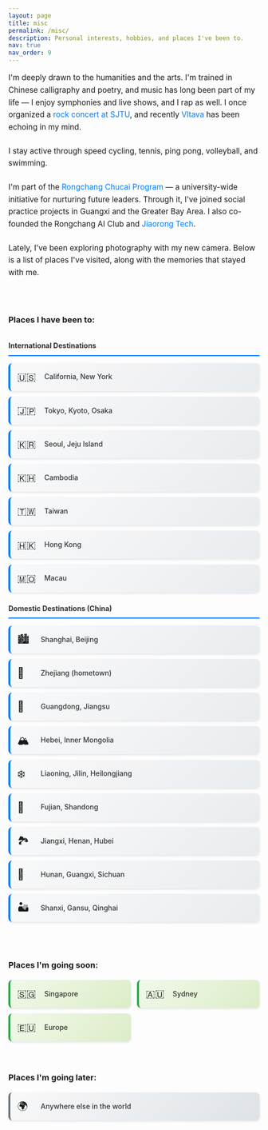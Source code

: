 ```yaml
---
layout: page
title: misc
permalink: /misc/
description: Personal interests, hobbies, and places I've been to.
nav: true
nav_order: 9
---
```


<div class="misc-content">

<p>I'm deeply drawn to the humanities and the arts. I'm trained in Chinese calligraphy and poetry, and music has long been part of my life — I enjoy symphonies and live shows, and I rap as well. I once organized a <a href="#" onclick="openImageModal('rock-concert-image')" style="text-decoration: none; color: #007bff; cursor: pointer;">rock concert at SJTU</a>, and recently <a href="https://www.youtube.com/watch?v=3G4NKzmfC-Q" target="_blank" style="text-decoration: none; color: #007bff;">Vltava</a> has been echoing in my mind.</p>

<p>I stay active through speed cycling, tennis, ping pong, volleyball, and swimming.</p>

<p>I'm part of the <a href="#" target="_blank" style="text-decoration: none; color: #007bff;">Rongchang Chucai Program</a> — a university-wide initiative for nurturing future leaders. Through it, I've joined social practice projects in Guangxi and the Greater Bay Area. I also co-founded the Rongchang AI Club and <a href="#" target="_blank" style="text-decoration: none; color: #007bff;">Jiaorong Tech</a>.</p>

<p>Lately, I've been exploring photography with my new camera. Below is a list of places I've visited, along with the memories that stayed with me.</p>

<br>

<h3>Places I have been to:</h3>

<div class="travel-section">
  <h4>International Destinations</h4>
  <div class="destinations-grid">
    <div class="destination-item">
      <div class="destination-flag">🇺🇸</div>
      <span>California, New York</span>
    </div>
    <div class="destination-item">
      <div class="destination-flag">🇯🇵</div>
      <span>Tokyo, Kyoto, Osaka</span>
    </div>
    <div class="destination-item">
      <div class="destination-flag">🇰🇷</div>
      <span>Seoul, Jeju Island</span>
    </div>
    <div class="destination-item">
      <div class="destination-flag">🇰🇭</div>
      <span>Cambodia</span>
    </div>
    <div class="destination-item">
      <div class="destination-flag">🇹🇼</div>
      <span>Taiwan</span>
    </div>
    <div class="destination-item">
      <div class="destination-flag">🇭🇰</div>
      <span>Hong Kong</span>
    </div>
    <div class="destination-item">
      <div class="destination-flag">🇲🇴</div>
      <span>Macau</span>
    </div>
  </div>

  <h4>Domestic Destinations (China)</h4>
  <div class="destinations-grid">
    <div class="destination-item">
      <div class="destination-flag">🏙️</div>
      <span>Shanghai, Beijing</span>
    </div>
    <div class="destination-item">
      <div class="destination-flag">🏡</div>
      <span>Zhejiang (hometown)</span>
    </div>
    <div class="destination-item">
      <div class="destination-flag">🌸</div>
      <span>Guangdong, Jiangsu</span>
    </div>
    <div class="destination-item">
      <div class="destination-flag">🏔️</div>
      <span>Hebei, Inner Mongolia</span>
    </div>
    <div class="destination-item">
      <div class="destination-flag">❄️</div>
      <span>Liaoning, Jilin, Heilongjiang</span>
    </div>
    <div class="destination-item">
      <div class="destination-flag">🌊</div>
      <span>Fujian, Shandong</span>
    </div>
    <div class="destination-item">
      <div class="destination-flag">🏞️</div>
      <span>Jiangxi, Henan, Hubei</span>
    </div>
    <div class="destination-item">
      <div class="destination-flag">🌿</div>
      <span>Hunan, Guangxi, Sichuan</span>
    </div>
    <div class="destination-item">
      <div class="destination-flag">🏜️</div>
      <span>Shanxi, Gansu, Qinghai</span>
    </div>
  </div>
</div>

<br>

<h3>Places I'm going soon:</h3>
<div class="upcoming-destinations">
  <div class="destination-item upcoming">
    <div class="destination-flag">🇸🇬</div>
    <span>Singapore</span>
  </div>
  <div class="destination-item upcoming">
    <div class="destination-flag">🇦🇺</div>
    <span>Sydney</span>
  </div>
  <div class="destination-item upcoming">
    <div class="destination-flag">🇪🇺</div>
    <span>Europe</span>
  </div>
</div>

<br>

<h3>Places I'm going later:</h3>
<div class="future-destinations">
  <div class="destination-item future">
    <div class="destination-flag">🌍</div>
    <span>Anywhere else in the world</span>
  </div>
</div>

</div>

<!-- Modal for rock concert image -->
<div id="imageModal" class="modal" style="display: none; position: fixed; z-index: 1000; padding-top: 100px; left: 0; top: 0; width: 100%; height: 100%; overflow: auto; background-color: rgba(0,0,0,0.9);">
  <span class="close" onclick="closeImageModal()" style="position: absolute; top: 15px; right: 35px; color: #f1f1f1; font-size: 40px; font-weight: bold; cursor: pointer;">&times;</span>
  <img class="modal-content" id="modalImage" style="margin: auto; display: block; width: 80%; max-width: 700px;">
  <div id="caption" style="margin: auto; display: block; width: 80%; max-width: 700px; text-align: center; color: #ccc; padding: 10px 0; height: 150px;"></div>
</div>

<style>
.misc-content {
  max-width: 800px;
  margin: 0 auto;
  line-height: 1.6;
}

.misc-content p {
  margin-bottom: 1.5em;
  font-size: 1.1em;
}

.travel-section {
  margin: 2em 0;
}

.travel-section h4 {
  color: #333;
  border-bottom: 2px solid #007bff;
  padding-bottom: 0.5em;
  margin: 1.5em 0 1em 0;
}

.destinations-grid {
  display: grid;
  grid-template-columns: repeat(auto-fit, minmax(250px, 1fr));
  gap: 0.8em;
  margin-bottom: 1.5em;
}

.destination-item {
  display: flex;
  align-items: center;
  padding: 0.8em 1em;
  background: linear-gradient(135deg, #f8f9fa 0%, #e9ecef 100%);
  border-radius: 8px;
  border-left: 4px solid #007bff;
  transition: all 0.3s ease;
  box-shadow: 0 2px 4px rgba(0,0,0,0.1);
}

.destination-item:hover {
  transform: translateY(-2px);
  box-shadow: 0 4px 8px rgba(0,0,0,0.15);
  background: linear-gradient(135deg, #e3f2fd 0%, #bbdefb 100%);
}

.destination-flag {
  font-size: 1.5em;
  margin-right: 0.8em;
  min-width: 30px;
}

.destination-item span {
  font-weight: 500;
  color: #333;
}

.upcoming-destinations, .future-destinations {
  display: grid;
  grid-template-columns: repeat(auto-fit, minmax(200px, 1fr));
  gap: 0.8em;
  margin: 1em 0;
}

.destination-item.upcoming {
  border-left-color: #28a745;
  background: linear-gradient(135deg, #f1f8e9 0%, #dcedc8 100%);
}

.destination-item.upcoming:hover {
  background: linear-gradient(135deg, #e8f5e8 0%, #c8e6c8 100%);
}

.destination-item.future {
  border-left-color: #6c757d;
  background: linear-gradient(135deg, #f8f9fa 0%, #dee2e6 100%);
}

.destination-item.future:hover {
  background: linear-gradient(135deg, #e9ecef 0%, #ced4da 100%);
}

.modal:hover {
  cursor: pointer;
}

@media (max-width: 768px) {
  .destinations-grid {
    grid-template-columns: 1fr;
  }
  
  .upcoming-destinations, .future-destinations {
    grid-template-columns: 1fr;
  }
}
</style>

<script>
function openImageModal(imageId) {
  // You can replace this with actual image path when you have the rock concert image
  const modal = document.getElementById("imageModal");
  const modalImg = document.getElementById("modalImage");
  const captionText = document.getElementById("caption");
  
  modal.style.display = "block";
  modalImg.src = "/assets/img/rock_concert_placeholder.jpg"; // Replace with actual image path
  captionText.innerHTML = "Rock concert organized at SJTU";
}

function closeImageModal() {
  document.getElementById("imageModal").style.display = "none";
}

// Close modal when clicking outside the image
window.onclick = function(event) {
  const modal = document.getElementById("imageModal");
  if (event.target == modal) {
    modal.style.display = "none";
  }
}
</script> 